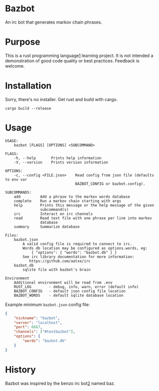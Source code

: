 
# Bazbot

An irc bot that generates markov chain phrases.

# Purpose

This is a rust programming language[1] learning project.  It is not intended a
demonstration of good code quality or best practices.  Feedback is welcome.

# Installation

Sorry, there's no installer.  Get rust and build with cargo.

```
cargo build --release
```

# Usage

```
USAGE:
    bazbot [FLAGS] [OPTIONS] <SUBCOMMAND>

FLAGS:
    -h, --help       Prints help information
    -V, --version    Prints version information

OPTIONS:
    -c, --config <FILE.json>    Read config from json file (defaults to env var
                                BAZBOT_CONFIG or bazbot.config).

SUBCOMMANDS:
    add         Add a phrase to the markov words database
    complete    Run a markov chain starting with args
    help        Prints this message or the help message of the given
                subcommand(s)
    irc         Interact on irc channels
    read        Read text file with one phrase per line into markov
                database
    summary     Summarize database

Files:
    bazbot.json
        A valid config file is required to connect to irc.
        Words db location may be configured as options.words, eg:
            { "options": { "words": "bazbot.db" } }
        See irc library documentation for more information:
           https://github.com/aatxe/irc
    bazbot.db
        sqlite file with bazbot's brain

Environment
    Additional environment will be read from .env
    RUST_LOG        - debug, info, warn, error (default info)
    BAZBOT_CONFIG   - default json config file location
    BAZBOT_WORDS    - default sqlite database location
```

Example minimum `bazbot.json` config file:

``` json
{
    "nickname": "bazbot",
    "server": "localhost",
    "port": 6667,
    "channels": ["#testbazbot"],
    "options": {
        "words": "bazbot.db"
    }
}
```

# History

Bazbot was inspired by the benzo irc bot[2] named baz.

[1]: https://www.rust-lang.org/
[2]: http://benzo.sourceforge.net/
